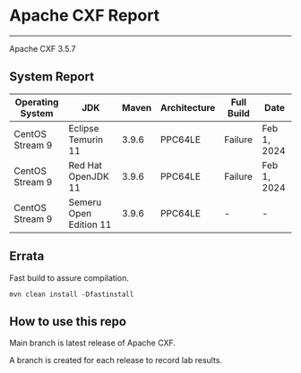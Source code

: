 # Apache CXF Report
--- 

Apache CXF 3.5.7

## System Report

| Operating System    | JDK       | Maven | Architecture | Full Build | Date  |
|---------------------|-----------|-------|--------------|------------|-------|
| CentOS Stream 9         | Eclipse Temurin 11  | 3.9.6 | PPC64LE      | Failure | Feb 1, 2024 |
| CentOS Stream 9         | Red Hat OpenJDK 11  | 3.9.6 | PPC64LE      | Failure | Feb 1, 2024 |
| CentOS Stream 9         | Semeru Open Edition 11  | 3.9.6 | PPC64LE  | - | - |



## Errata


Fast build to assure compilation. 
```
mvn clean install -Dfastinstall
```

## How to use this repo

Main branch is latest release of Apache CXF.

A branch is created for each release to record lab results.

